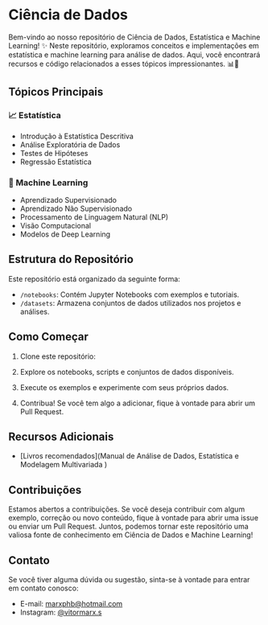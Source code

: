 # Ciência de Dados

Bem-vindo ao nosso repositório de Ciência de Dados, Estatística e Machine Learning! ✨ Neste repositório, exploramos conceitos e implementações em estatística e machine learning para análise de dados. Aqui, você encontrará recursos e código relacionados a esses tópicos impressionantes. 📊🤖

## Tópicos Principais

### 📈 Estatística
- Introdução à Estatística Descritiva
- Análise Exploratória de Dados
- Testes de Hipóteses
- Regressão Estatística

### 🤖 Machine Learning
- Aprendizado Supervisionado
- Aprendizado Não Supervisionado
- Processamento de Linguagem Natural (NLP)
- Visão Computacional
- Modelos de Deep Learning

## Estrutura do Repositório

Este repositório está organizado da seguinte forma:

- `/notebooks`: Contém Jupyter Notebooks com exemplos e tutoriais.
- `/datasets`: Armazena conjuntos de dados utilizados nos projetos e análises.

## Como Começar

1. Clone este repositório:

2. Explore os notebooks, scripts e conjuntos de dados disponíveis.

3. Execute os exemplos e experimente com seus próprios dados.

4. Contribua! Se você tem algo a adicionar, fique à vontade para abrir um Pull Request.

## Recursos Adicionais

- [Livros recomendados](Manual de Análise de Dados, Estatística e Modelagem Multivariada  )

## Contribuições

Estamos abertos a contribuições. Se você deseja contribuir com algum exemplo, correção ou novo conteúdo, fique à vontade para abrir uma issue ou enviar um Pull Request. Juntos, podemos tornar este repositório uma valiosa fonte de conhecimento em Ciência de Dados e Machine Learning!

## Contato

Se você tiver alguma dúvida ou sugestão, sinta-se à vontade para entrar em contato conosco:

- E-mail: marxphb@hotmail.com
- Instagram: [@vitormarx.s](https://instagram.com/vitormarx.s)

